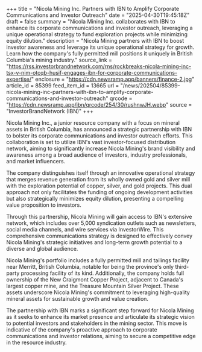 +++
title = "Nicola Mining Inc. Partners with IBN to Amplify Corporate Communications and Investor Outreach"
date = "2025-04-30T19:45:18Z"
draft = false
summary = "Nicola Mining Inc. collaborates with IBN to enhance its corporate communications and investor outreach, leveraging a unique operational strategy to fund exploration projects while minimizing equity dilution."
description = "Nicola Mining partners with IBN to boost investor awareness and leverage its unique operational strategy for growth. Learn how the company's fully permitted mill positions it uniquely in British Columbia's mining industry."
source_link = "https://rss.investorbrandnetwork.com/rns/rockbreaks-nicola-mining-inc-tsx-v-nim-otcqb-husif-engages-ibn-for-corporate-communications-expertise/"
enclosure = "https://cdn.newsramp.app/banners/finance-2.jpg"
article_id = 85399
feed_item_id = 13665
url = "/news/202504/85399-nicola-mining-inc-partners-with-ibn-to-amplify-corporate-communications-and-investor-outreach"
qrcode = "https://cdn.newsramp.app/ibn/qrcode/254/30/rushnwJH.webp"
source = "InvestorBrandNetwork (IBN)"
+++

<p>Nicola Mining Inc., a junior resource company with a focus on mineral assets in British Columbia, has announced a strategic partnership with IBN to bolster its corporate communications and investor outreach efforts. This collaboration is set to utilize IBN's vast investor-focused distribution network, aiming to significantly increase Nicola Mining's brand visibility and awareness among a broad audience of investors, industry professionals, and market influencers.</p><p>The company distinguishes itself through an innovative operational strategy that merges revenue generation from its wholly owned gold and silver mill with the exploration potential of copper, silver, and gold projects. This dual approach not only facilitates the funding of ongoing development activities but also strategically minimizes equity dilution, presenting a compelling value proposition to investors.</p><p>Through this partnership, Nicola Mining will gain access to IBN's extensive network, which includes over 5,000 syndication outlets such as newsletters, social media channels, and wire services via InvestorWire. This comprehensive communications strategy is designed to effectively convey Nicola Mining's strategic initiatives and long-term growth potential to a diverse and global audience.</p><p>Nicola Mining's portfolio includes a fully permitted mill and tailings facility near Merritt, British Columbia, notable for being the province's only third-party processing facility of its kind. Additionally, the company holds full ownership of the New Craigmont Copper Project, adjacent to Canada's largest copper mine, and the Treasure Mountain Silver Project. These assets underscore Nicola Mining's commitment to leveraging high-quality mineral assets for sustainable growth and value creation.</p><p>The partnership with IBN marks a significant step forward for Nicola Mining as it seeks to enhance its market presence and articulate its strategic vision to potential investors and stakeholders in the mining sector. This move is indicative of the company's proactive approach to corporate communications and investor relations, aiming to secure a competitive edge in the resource industry.</p>